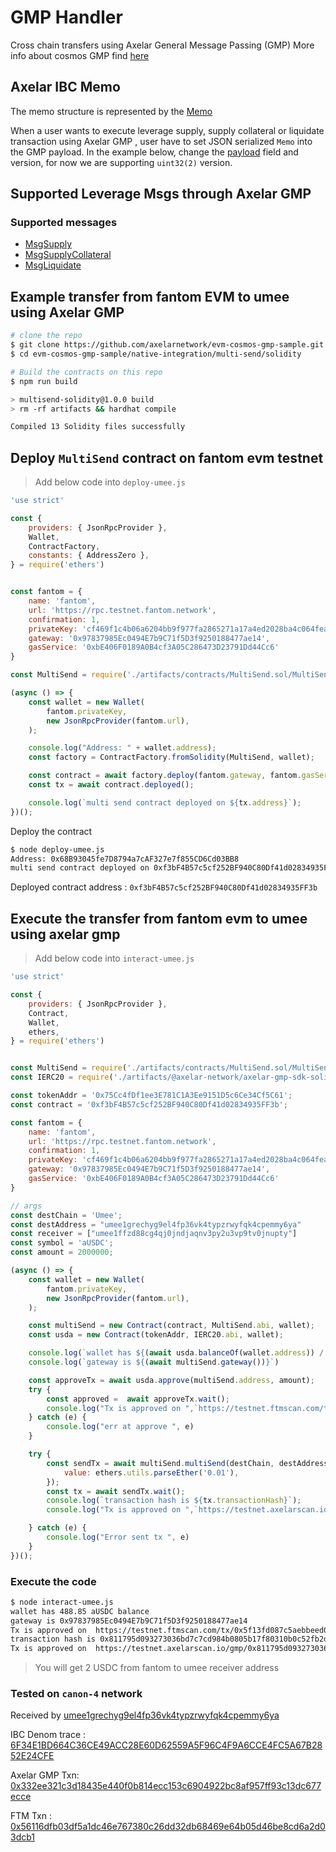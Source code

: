 # GMP Handler

Cross chain transfers using Axelar General Message Passing (GMP)
More info about cosmos GMP find [here](https://docs.axelar.dev/dev/general-message-passing/developer-guides/example-gmp)

## Axelar IBC Memo

The memo structure is represented by the [Memo](https://github.com/umee-network/umee/blob/main/x/uibc/gmp/types.go)

When a user wants to execute leverage supply, supply collateral or liquidate transaction using Axelar GMP , user have to set JSON serialized `Memo` into the GMP payload.
In the example below, change the [payload](https://github.com/axelarnetwork/evm-cosmos-gmp-sample/blob/main/native-integration/multi-send/solidity/contracts/MultiSend.sol) field and version, for now we are supporting `uint32(2)` version.

## Supported Leverage Msgs through Axelar GMP

### Supported messages

- [MsgSupply](https://github.com/umee-network/umee/blob/main/x/leverage/types/tx.pb.go#L36)
- [MsgSupplyCollateral](https://github.com/umee-network/umee/blob/main/x/leverage/types/tx.pb.go#L508)
- [MsgLiquidate](https://github.com/umee-network/umee/blob/main/x/leverage/types/tx.pb.go#L398)

## Example transfer from fantom EVM to umee using Axelar GMP

```bash
# clone the repo
$ git clone https://github.com/axelarnetwork/evm-cosmos-gmp-sample.git
$ cd evm-cosmos-gmp-sample/native-integration/multi-send/solidity

# Build the contracts on this repo
$ npm run build

> multisend-solidity@1.0.0 build
> rm -rf artifacts && hardhat compile

Compiled 13 Solidity files successfully
```

## Deploy `MultiSend` contract on fantom evm testnet

> Add below code into `deploy-umee.js`

```js
'use strict'

const {
    providers: { JsonRpcProvider },
    Wallet,
    ContractFactory,
    constants: { AddressZero },
} = require('ethers')


const fantom = {
    name: 'fantom',
    url: 'https://rpc.testnet.fantom.network',
    confirmation: 1,
    privateKey: 'cf469f1c4b06a6204bb9f977fa2865271a17a4ed2028ba4c064fea4754e81c83',
    gateway: '0x97837985Ec0494E7b9C71f5D3f9250188477ae14',
    gasService: '0xbE406F0189A0B4cf3A05C286473D23791Dd44Cc6'
}

const MultiSend = require('./artifacts/contracts/MultiSend.sol/MultiSend.json');

(async () => {
    const wallet = new Wallet(
        fantom.privateKey,
        new JsonRpcProvider(fantom.url),
    );

    console.log("Address: " + wallet.address);
    const factory = ContractFactory.fromSolidity(MultiSend, wallet);

    const contract = await factory.deploy(fantom.gateway, fantom.gasService)
    const tx = await contract.deployed();

    console.log(`multi send contract deployed on ${tx.address}`);
})();
```

Deploy the contract

```bash
$ node deploy-umee.js 
Address: 0x68B93045fe7D8794a7cAF327e7f855CD6Cd03BB8
multi send contract deployed on 0xf3bF4B57c5cf252BF940C80Df41d02834935FF3b
```

Deployed contract address : `0xf3bF4B57c5cf252BF940C80Df41d02834935FF3b`

## Execute the transfer from fantom evm to umee using axelar gmp

> Add below code into `interact-umee.js`

```js
'use strict'

const {
    providers: { JsonRpcProvider },
    Contract,
    Wallet,
    ethers,
} = require('ethers')


const MultiSend = require('./artifacts/contracts/MultiSend.sol/MultiSend.json');
const IERC20 = require('./artifacts/@axelar-network/axelar-gmp-sdk-solidity/contracts/interfaces/IERC20.sol/IERC20.json');

const tokenAddr = '0x75Cc4fDf1ee3E781C1A3Ee9151D5c6Ce34Cf5C61';
const contract = '0xf3bF4B57c5cf252BF940C80Df41d02834935FF3b';

const fantom = {
    name: 'fantom',
    url: 'https://rpc.testnet.fantom.network',
    confirmation: 1,
    privateKey: 'cf469f1c4b06a6204bb9f977fa2865271a17a4ed2028ba4c064fea4754e81c83',
    gateway: '0x97837985Ec0494E7b9C71f5D3f9250188477ae14',
    gasService: '0xbE406F0189A0B4cf3A05C286473D23791Dd44Cc6'
}

// args
const destChain = 'Umee';
const destAddress = "umee1grechyg9el4fp36vk4typzrwyfqk4cpemmy6ya"
const receiver = ["umee1ffzd88cg4qj0jndjaqnv3py2u3vp9tv0jnupty"]
const symbol = 'aUSDC';
const amount = 2000000;

(async () => {
    const wallet = new Wallet(
        fantom.privateKey,
        new JsonRpcProvider(fantom.url),
    );

    const multiSend = new Contract(contract, MultiSend.abi, wallet);
    const usda = new Contract(tokenAddr, IERC20.abi, wallet);

    console.log(`wallet has ${(await usda.balanceOf(wallet.address)) / 1e6} ${symbol} balance`)
    console.log(`gateway is ${(await multiSend.gateway())}`)

    const approveTx = await usda.approve(multiSend.address, amount);
    try {
        const approved =  await approveTx.wait();
        console.log("Tx is approved on ",`https://testnet.ftmscan.com/tx/${approved.transactionHash}`)
    } catch (e) {
        console.log("err at approve ", e)
    }

    try {
        const sendTx = await multiSend.multiSend(destChain, destAddress, receiver, symbol, amount, {
            value: ethers.utils.parseEther('0.01'),
        });
        const tx = await sendTx.wait();
        console.log(`transaction hash is ${tx.transactionHash}`);
        console.log("Tx is approved on ",`https://testnet.axelarscan.io/gmp/${tx.transactionHash}`)

    } catch (e) {
        console.log("Error sent tx ", e)
    }
})();
```

### Execute the code

```bash
$ node interact-umee.js 
wallet has 488.85 aUSDC balance
gateway is 0x97837985Ec0494E7b9C71f5D3f9250188477ae14
Tx is approved on  https://testnet.ftmscan.com/tx/0x5f13fd087c5aebbeed073f4ee6e16faffbb12e289d7f0e0289c99fffc7299e69
transaction hash is 0x811795d093273036bd7c7cd984b0805b17f80310b0c52fb2d5c2b58a62dfbfb1
Tx is approved on  https://testnet.axelarscan.io/gmp/0x811795d093273036bd7c7cd984b0805b17f80310b0c52fb2d5c2b58a62dfbfb1
```

> You will get 2 USDC from fantom to umee receiver address

### Tested on `canon-4` network

Received  by [umee1grechyg9el4fp36vk4typzrwyfqk4cpemmy6ya](https://canon-4.api.network.umee.cc/cosmos/bank/v1beta1/balances/umee1grechyg9el4fp36vk4typzrwyfqk4cpemmy6ya)

IBC Denom trace : [6F34E1BD664C36CE49ACC28E60D62559A5F96C4F9A6CCE4FC5A67B2852E24CFE](https://canon-4.api.network.umee.cc/ibc/apps/transfer/v1/denom_traces/6F34E1BD664C36CE49ACC28E60D62559A5F96C4F9A6CCE4FC5A67B2852E24CFE)

Axelar GMP Txn: [0x332ee321c3d18435e440f0b814ecc153c6904922bc8af957ff93c13dc677ecce](https://testnet.axelarscan.io/gmp/0x332ee321c3d18435e440f0b814ecc153c6904922bc8af957ff93c13dc677ecce)

FTM Txn : [0x56116dfb03df5a1dc46e767380c26dd32db68469e64b05d46be8cd6a2d03dcb1](https://testnet.ftmscan.com/tx/0x56116dfb03df5a1dc46e767380c26dd32db68469e64b05d46be8cd6a2d03dcb1)
